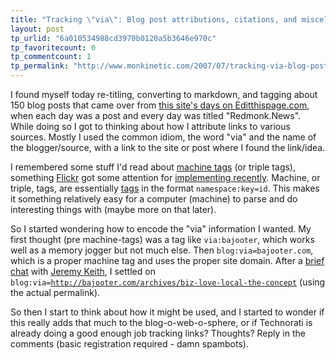 ```yaml
---
title: "Tracking \"via\": Blog post attributions, citations, and miscellany"
layout: post
tp_urlid: "6a010534988cd3970b0120a5b3646e970c"
tp_favoritecount: 0
tp_commentcount: 1
tp_permalink: "http://www.monkinetic.com/2007/07/tracking-via-blog-post-attributions-citations-and-miscellany.html"
---
```

I found myself today re-titling, converting to markdown, and tagging about 150 blog posts that came over from [this site&#39;s days on Editthispage.com](http://web.archive.org/web/*/http://redmonk.editthispage.com), when each day was a post and every day was titled &quot;Redmonk.News&quot;. While doing so I got to thinking about how I attribute links to various sources. Mostly I used the common idiom, the word &quot;via&quot; and the name of the blogger/source, with a link to the site or post where I found the link/idea.

I remembered some stuff I&#39;d read about [machine tags](http://machinetags.org) (or triple tags), something [Flickr](http://flickr.com) got some attention for [implementing recently](http://www.flickr.com/groups/api/discuss/72157594497877875/). Machine, or triple, tags, are essentially [tags](http://technorati.com/tags/) in the format <code>namespace:key=id</code>. This makes it something relatively easy for a computer (machine) to parse and do interesting things with (maybe more on that later).

So I started wondering how to encode the &quot;via&quot; information I wanted. My first thought (pre machine-tags) was a tag like <code>via:bajooter</code>, which works well as a memory jogger but not much else. Then <code>blog:via=bajooter.com</code>, which is a proper machine tag and uses the proper site domain. After a [brief chat](http://echoloquation.com/post/5330411) with [Jeremy Keith](http://adactio.com/journal), I settled on <code>blog:via=http://bajooter.com/archives/biz-love-local-the-concept</code> (using the actual permalink).

So then I start to think about how it might be used, and I started to wonder if this really adds that much to the blog-o-web-o-sphere, or if Technorati is already doing a good enough job tracking links? Thoughts? Reply in the comments (basic registration required - damn spambots).

